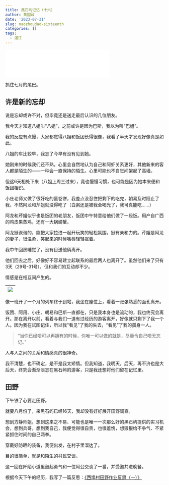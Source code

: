 ```yaml
---
title: 黑石屿记忆（十六）
author: 黄国政
date: '2023-07-31'
slug: naozhoudao-sixteenth
categories: []
tags:
  - 湛江
---
```


<iframe frameborder="no" border="0" marginwidth="0" marginheight="0" width=330 height=86 src="//music.163.com/outchain/player?type=2&id=443823&auto=1&height=66"></iframe>

抓住七月的尾巴。

<!--more-->

## 许是新的忘却

说是忘却或许不对，但毕竟还是送走最后认识的几位朋友。

我今天才知道八姐叫“八姐”，之前或许是因为巴斯，我以为叫“巴姐”。

我的反应有点慢，大家都觉得八姐和饭团长得很像，我看了半天才发现好像真是如此。

八姐的车比较早，我忘了今早有没有见到她。

她刚来的时候我们还不熟，心里会自然地认为自己和阿虾关系更好，其他新来的客人都是陌生的——一种会一直保持的陌生。心里可能也不自觉间架起了高墙。

但这6天相处下来（八姐上周三过来），竟也慢慢习惯，也可能是因为她本来便和饭团相识。

小庄老师又做了很好吃的蛋卷饼，我差点没忍住把剩下的吃完，朝易及时阻止了我，不然阿龙和芹姐就没得吃了（白粥还是被我全喝光了，我可真能吃……）

阿龙和芹姐似乎也是饭团的老朋友，饭团中午特意给他们做了一段饭。用产自广西的鸡皮果蒸鸡，还有一大锅螃蟹。

阿龙挺诙谐的，能把大家拉进一起开玩笑的轻松氛围，挺有亲和力的。芹姐是阿龙的妻子，很温柔，笑起来的时候嘴唇轻轻抿着。

我中午回房睡觉了，没有目送他俩离开。

他们回去之后，好像好不容易建立起联系的最后两人也离开了。虽然他们来了只有3天（29号-31号），但和我们的互动却不少。

情感是在相互间产生的。

|![](/images/posts/2023/07/07-31-lieche1.gif)|
|:-:|

像一班开了一个月的列车终于到站，我坐在座位上，看着一张张熟悉的面孔离开。

饭团、阿用、小庄、朝易和巴斯一直都在，只是我本身也是流动的，我也终究会离开。那在离开以前，看着与我们一道有过经历的游客离开，好像就只剩下了我一个人。因为我在试图记住，所以我“看见”了我的失去，“看见”了我的孤身一人。

> “当你已经唔可以再拥有的时候，你唯一可以做的就是，尽量令自己唔无忘记。”

人与人之间的关系和情感真的很神奇。

我不清楚，也不确定，是不是我太矫情。但我知道，我明天，后天，再不济也是大后天，终究会渐渐淡忘在黑石屿的游客，只是我还想将他们留在记忆里。

## 田野

下午铁了心要走田野。

就要八月份了，来黑石屿已经16天，我却没有好好展开田野调查。

想到方静师姐，想到这来之不易、可能也是唯一一次那么好的黑石屿提供的实习机会，想到兵哥，想到我自己，我便觉得很自责，也很羞愧，想狠狠给不争气、不紧紧抓住时间的自己两拳。

穿戴好防晒的装备，我便出发，在村子里溜达了。

目的很简单，就是和陌生的村民交谈。

这一回在阡陌小道里鼓起勇气和一位阿公交谈了一番，并受邀共进晚餐。

根据今天下午的经历，我写了一篇反思：[《西埠村田野作业反思（一）》](https://guozheng.rbind.io/write/reflections-on-fieldwork/)